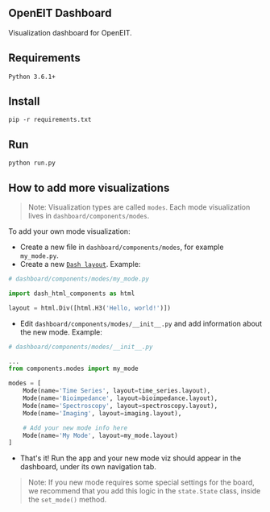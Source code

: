 ## OpenEIT Dashboard

Visualization dashboard for OpenEIT.

## Requirements

```
Python 3.6.1+
```

## Install

```
pip -r requirements.txt
```

## Run

```
python run.py
```

## How to add more visualizations

> Note: Visualization types are called `modes`. Each mode visualization lives in `dashboard/components/modes`.

To add your own mode visualization:

- Create a new file in `dashboard/components/modes`, for example `my_mode.py`.
- Create a new [`Dash layout`](https://dash.plot.ly/getting-started). Example:

```python
# dashboard/components/modes/my_mode.py

import dash_html_components as html

layout = html.Div([html.H3('Hello, world!')])
```

- Edit `dashboard/components/modes/__init__.py` and add information about the new mode. Example:

```python
# dashboard/components/modes/__init__.py

...
from components.modes import my_mode

modes = [
    Mode(name='Time Series', layout=time_series.layout),
    Mode(name='Bioimpedance', layout=bioimpedance.layout),
    Mode(name='Spectroscopy', layout=spectroscopy.layout),
    Mode(name='Imaging', layout=imaging.layout),

    # Add your new mode info here
    Mode(name='My Mode', layout=my_mode.layout)
]
```

- That's it! Run the app and your new mode viz should appear in the dashboard, under its own navigation tab.

> Note: If you new mode requires some special settings for the board, we recommend that you add this logic in the `state.State` class, inside the `set_mode()` method.

